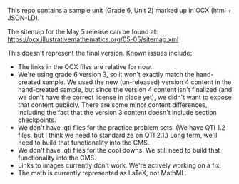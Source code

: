 This repo contains a sample unit (Grade 6, Unit 2) marked up in OCX (html + JSON-LD).

The sitemap for the May 5 release can be found at: https://ocx.illustrativemathematics.org/05-05/sitemap.xml

This doesn't represent the final version. Known issues include:
* The links in the OCX files are relative for now.
* We're using grade 6 version 3, so it won't exactly match the hand-created sample. We used the new (un-released) version 4 content in the hand-created sample, but since the version 4 content isn't finalized (and we don't have the correct license in place yet), we didn't want to expose that content publicly. There are some minor content differences, including the fact that the version 3 content doesn't include section checkpoints.
* We don't have .qti files for the practice problem sets. (We have QTI 1.2 files, but I think we need to standardize on QTI 2.1.) Long term, we'll need to build that functionality into the CMS.
* We don't have .qti files for the cool downs. We still need to build that functionality into the CMS.
* Links to images currently don't work. We're actively working on a fix.
* The math is currently represented as LaTeX, not MathML.